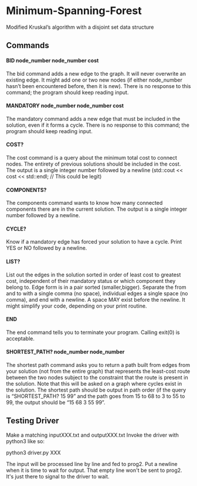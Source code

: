 # Minimum-Spanning-Forest
Modified Kruskal’s algorithm with a disjoint set data structure

## Commands
#### BID node_number node_number cost
The bid command adds a new edge to the graph. It will never overwrite an existing edge. It
might add one or two new nodes (if either node_number hasn’t been encountered before, then it
is new). There is no response to this command; the program should keep reading input.

#### MANDATORY node_number node_number cost
The mandatory command adds a new edge that must be included in the solution, even if it forms a cycle. There is no 
response to this command; the program should keep reading input.

#### COST?
The cost command is a query about the minimum total cost to connect nodes. The entirety of 
previous solutions should be included in the cost. The output is a single integer number followed
by a newline (std::cout << cost << std::endl; // This could be legit)

#### COMPONENTS?
The components command wants to know how many connected components there are in the
current solution. The output is a single integer number followed by a newline.

#### CYCLE?
Know if a mandatory edge has forced your solution to have a cycle. Print YES or NO followed by a newline.

#### LIST?
List out the edges in the solution sorted in order of least cost to greatest cost,
independent of their mandatory status or which component they belong to. Edge form 
is in a pair sorted (smaller,bigger). Separate the from and to with a single comma (no
space), individual edges a single space (no comma), and end with a newline. A space MAY
exist before the newline. It might simplify your code, depending on your print routine.

#### END
The end command tells you to terminate your program. Calling exit(0) is acceptable.

#### SHORTEST_PATH? node_number node_number
The shortest path command asks you to return a path built from edges from your solution (not
from the entire graph) that represents the least-cost route between the two nodes subject to the
constraint that the route is present in the solution. Note that this will be asked on a graph where
cycles exist in the solution. The shortest path should be output in path order (if the query is
“SHORTEST_PATH? 15 99” and the path goes from 15 to 68 to 3 to 55 to 99, the output should
be “15 68 3 55 99”.

## Testing Driver
Make a matching inputXXX.txt and outputXXX.txt
Invoke the driver with python3 like so:

python3 driver.py XXX

The input will be processed line by line and fed to prog2. Put a newline when it is time to wait for output. That empty line won't be sent to prog2. It's just there to signal to the driver to wait.
